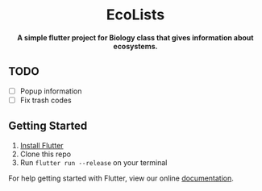 <h1 align="center">EcoLists</h1>

<h4 align="center">
 A simple flutter project for Biology class that gives information about ecosystems.
</h2>

## TODO

- [ ] Popup information
- [ ] Fix trash codes

## Getting Started

1. [Install Flutter](https://flutter.io/setup/)
2. Clone this repo
3. Run `flutter run --release` on your terminal

For help getting started with Flutter, view our online
[documentation](http://flutter.io/).
